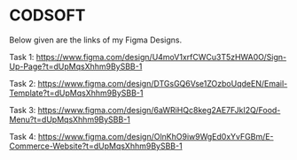# CODSOFT
Below given are the links of my Figma Designs.

Task 1: https://www.figma.com/design/U4moV1xrfCWCu3T5zHWA0O/Sign-Up-Page?t=dUpMqsXhhm9BySBB-1

Task 2: https://www.figma.com/design/DTGsGQ6Vse1ZOzboUqdeEN/Email-Template?t=dUpMqsXhhm9BySBB-1

Task 3: https://www.figma.com/design/6aWRiHQc8keg2AE7FJkI2Q/Food-Menu?t=dUpMqsXhhm9BySBB-1

Task 4: https://www.figma.com/design/OlnKhO9iw9WgEd0xYvFGBm/E-Commerce-Website?t=dUpMqsXhhm9BySBB-1
